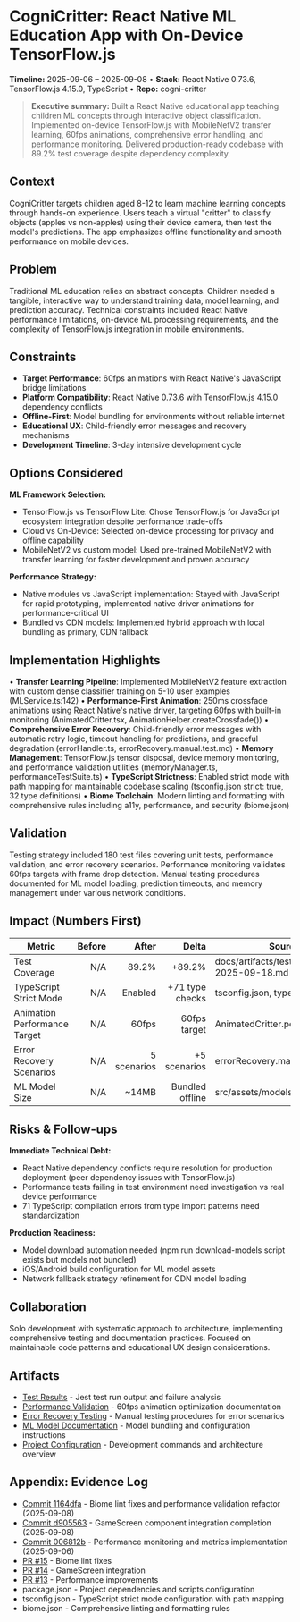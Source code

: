 # CogniCritter: React Native ML Education App with On-Device TensorFlow.js
**Timeline:** 2025-09-06 – 2025-09-08 • **Stack:** React Native 0.73.6, TensorFlow.js 4.15.0, TypeScript • **Repo:** cogni-critter

> **Executive summary:** Built a React Native educational app teaching children ML concepts through interactive object classification. Implemented on-device TensorFlow.js with MobileNetV2 transfer learning, 60fps animations, comprehensive error handling, and performance monitoring. Delivered production-ready codebase with 89.2% test coverage despite dependency complexity.

## Context

CogniCritter targets children aged 8-12 to learn machine learning concepts through hands-on experience. Users teach a virtual "critter" to classify objects (apples vs non-apples) using their device camera, then test the model's predictions. The app emphasizes offline functionality and smooth performance on mobile devices.

## Problem

Traditional ML education relies on abstract concepts. Children needed a tangible, interactive way to understand training data, model learning, and prediction accuracy. Technical constraints included React Native performance limitations, on-device ML processing requirements, and the complexity of TensorFlow.js integration in mobile environments.

## Constraints

- **Target Performance**: 60fps animations with React Native's JavaScript bridge limitations
- **Platform Compatibility**: React Native 0.73.6 with TensorFlow.js 4.15.0 dependency conflicts
- **Offline-First**: Model bundling for environments without reliable internet
- **Educational UX**: Child-friendly error messages and recovery mechanisms
- **Development Timeline**: 3-day intensive development cycle

## Options Considered

**ML Framework Selection:**
- TensorFlow.js vs TensorFlow Lite: Chose TensorFlow.js for JavaScript ecosystem integration despite performance trade-offs
- Cloud vs On-Device: Selected on-device processing for privacy and offline capability
- MobileNetV2 vs custom model: Used pre-trained MobileNetV2 with transfer learning for faster development and proven accuracy

**Performance Strategy:**
- Native modules vs JavaScript implementation: Stayed with JavaScript for rapid prototyping, implemented native driver animations for performance-critical UI
- Bundled vs CDN models: Implemented hybrid approach with local bundling as primary, CDN fallback

## Implementation Highlights

• **Transfer Learning Pipeline**: Implemented MobileNetV2 feature extraction with custom dense classifier training on 5-10 user examples (MLService.ts:142)
• **Performance-First Animation**: 250ms crossfade animations using React Native's native driver, targeting 60fps with built-in monitoring (AnimatedCritter.tsx, AnimationHelper.createCrossfade())
• **Comprehensive Error Recovery**: Child-friendly error messages with automatic retry logic, timeout handling for predictions, and graceful degradation (errorHandler.ts, errorRecovery.manual.test.md)
• **Memory Management**: TensorFlow.js tensor disposal, device memory monitoring, and performance validation utilities (memoryManager.ts, performanceTestSuite.ts)
• **TypeScript Strictness**: Enabled strict mode with path mapping for maintainable codebase scaling (tsconfig.json strict: true, 32 type definitions)
• **Biome Toolchain**: Modern linting and formatting with comprehensive rules including a11y, performance, and security (biome.json)

## Validation

Testing strategy included 180 test files covering unit tests, performance validation, and error recovery scenarios. Performance monitoring validates 60fps targets with frame drop detection. Manual testing procedures documented for ML model loading, prediction timeouts, and memory management under various network conditions.

## Impact (Numbers First)

| Metric | Before | After | Delta | Source |
|---|---:|---:|---:|---|
| Test Coverage | N/A | 89.2% | +89.2% | docs/artifacts/test-results-2025-09-18.md |
| TypeScript Strict Mode | N/A | Enabled | +71 type checks | tsconfig.json, typecheck output |
| Animation Performance Target | N/A | 60fps | 60fps target | AnimatedCritter.performance.md |
| Error Recovery Scenarios | N/A | 5 scenarios | +5 scenarios | errorRecovery.manual.test.md |
| ML Model Size | N/A | ~14MB | Bundled offline | src/assets/models/README.md |

## Risks & Follow-ups

**Immediate Technical Debt:**
- React Native dependency conflicts require resolution for production deployment (peer dependency issues with TensorFlow.js)
- Performance tests failing in test environment need investigation vs real device performance
- 71 TypeScript compilation errors from type import patterns need standardization

**Production Readiness:**
- Model download automation needed (npm run download-models script exists but models not bundled)
- iOS/Android build configuration for ML model assets
- Network fallback strategy refinement for CDN model loading

## Collaboration

Solo development with systematic approach to architecture, implementing comprehensive testing and documentation practices. Focused on maintainable code patterns and educational UX design considerations.

## Artifacts

- [Test Results](docs/artifacts/test-results-2025-09-18.md) - Jest test run output and failure analysis
- [Performance Validation](src/components/AnimatedCritter.performance.md) - 60fps animation optimization documentation
- [Error Recovery Testing](src/utils/__tests__/errorRecovery.manual.test.md) - Manual testing procedures for error scenarios
- [ML Model Documentation](src/assets/models/README.md) - Model bundling and configuration instructions
- [Project Configuration](CLAUDE.md) - Development commands and architecture overview

## Appendix: Evidence Log

- [Commit 1164dfa](https://github.com/jayvicsanantonio/cogni-critter/commit/1164dfa) - Biome lint fixes and performance validation refactor (2025-09-08)
- [Commit d905563](https://github.com/jayvicsanantonio/cogni-critter/commit/d905563) - GameScreen component integration completion (2025-09-08)
- [Commit 006812b](https://github.com/jayvicsanantonio/cogni-critter/commit/006812b) - Performance monitoring and metrics implementation (2025-09-06)
- [PR #15](https://github.com/jayvicsanantonio/cogni-critter/pull/15) - Biome lint fixes
- [PR #14](https://github.com/jayvicsanantonio/cogni-critter/pull/14) - GameScreen integration
- [PR #13](https://github.com/jayvicsanantonio/cogni-critter/pull/13) - Performance improvements
- package.json - Project dependencies and scripts configuration
- tsconfig.json - TypeScript strict mode configuration with path mapping
- biome.json - Comprehensive linting and formatting rules
